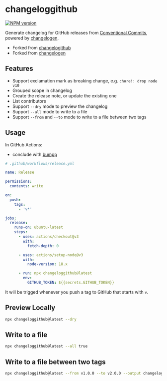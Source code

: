 # changeloggithub

[![NPM version](https://img.shields.io/npm/v/changeloggithub?color=a1b858&label=)](https://www.npmjs.com/package/changeloggithub)

Generate changelog for GitHub releases from [Conventional Commits](https://www.conventionalcommits.org/en/v1.0.0/), powered by [changelogen](https://github.com/unjs/changelogen).

- Forked from [changelogithub](https://github.com/antfu/changelogithub)
- Forked from [changelogen](https://github.com/unjs/changelogen)

## Features

- Support exclamation mark as breaking change, e.g. `chore!: drop node v10`
- Grouped scope in changelog
- Create the release note, or update the existing one
- List contributors
- Support `--dry` mode to preview the changelog
- Support `--all` mode to write to a file
- Support `--from` and `--to` mode to write to a file between two tags

## Usage

In GitHub Actions:
- conclude with [bumpp](npmjs.com/package/bumpp)
  
```yml
# .github/workflows/release.yml

name: Release

permissions:
  contents: write

on:
  push:
    tags:
      - 'v*'

jobs:
  release:
    runs-on: ubuntu-latest
    steps:
      - uses: actions/checkout@v3
        with:
          fetch-depth: 0

      - uses: actions/setup-node@v3
        with:
          node-version: 18.x

      - run: npx changeloggithub@latest
        env:
          GITHUB_TOKEN: ${{secrets.GITHUB_TOKEN}}
```

It will be trigged whenever you push a tag to GitHub that starts with `v`.

## Preview Locally

```bash
npx changeloggithub@latest --dry
```

## Write to a file


```bash
npx changeloggithub@latest --all true
```

## Write to a file between two tags


```bash
npx changeloggithub@latest --from v1.0.0 --to v2.0.0 --output changelog-v2.0.0.md
```
